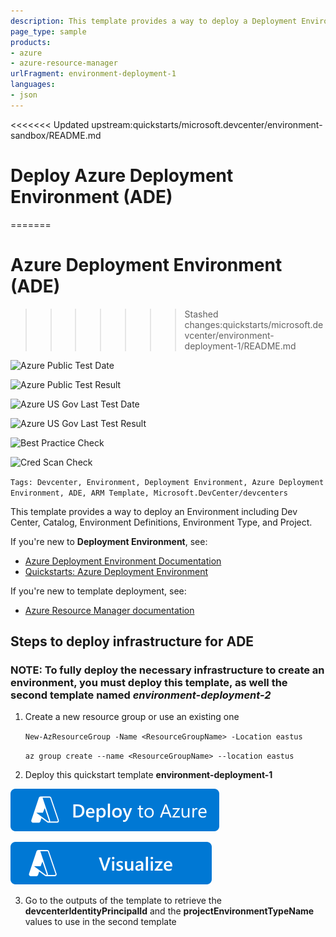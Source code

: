 ```yaml
---
description: This template provides a way to deploy a Deployment Environment resource.
page_type: sample
products:
- azure
- azure-resource-manager
urlFragment: environment-deployment-1
languages:
- json
---
```

<<<<<<< Updated upstream:quickstarts/microsoft.devcenter/environment-sandbox/README.md
#  Deploy Azure Deployment Environment (ADE)
=======

# Azure Deployment Environment (ADE)
>>>>>>> Stashed changes:quickstarts/microsoft.devcenter/environment-deployment-1/README.md

![Azure Public Test Date](https://azurequickstartsservice.blob.core.windows.net/badges/quickstarts/microsoft.devcenter/environment-deployment-1/PublicLastTestDate.svg)

![Azure Public Test Result](https://azurequickstartsservice.blob.core.windows.net/badges/quickstarts/microsoft.devcenter/environment-deployment-1/PublicDeployment.svg)

![Azure US Gov Last Test Date](https://azurequickstartsservice.blob.core.windows.net/badges/quickstarts/microsoft.devcenter/environment-deployment-1/FairfaxLastTestDate.svg)

![Azure US Gov Last Test Result](https://azurequickstartsservice.blob.core.windows.net/badges/quickstarts/microsoft.devcenter/environment-deployment-1/FairfaxDeployment.svg)

![Best Practice Check](https://azurequickstartsservice.blob.core.windows.net/badges/quickstarts/microsoft.devcenter/environment-deployment-1/BestPracticeResult.svg)

![Cred Scan Check](https://azurequickstartsservice.blob.core.windows.net/badges/quickstarts/microsoft.devcenter/environment-deployment-1/CredScanResult.svg)

`Tags: Devcenter, Environment, Deployment Environment, Azure Deployment Environment, ADE, ARM Template, Microsoft.DevCenter/devcenters`

This template provides a way to deploy an Environment including Dev Center, Catalog, Environment Definitions, Environment Type, and Project.

If you're new to **Deployment Environment**, see:

- [Azure Deployment Environment Documentation](https://learn.microsoft.com/en-us/azure/deployment-environments/overview-what-is-azure-deployment-environments)
- [Quickstarts: Azure Deployment Environment](https://learn.microsoft.com/en-us/azure/deployment-environments/quickstart-create-access-environments)

If you're new to template deployment, see:

- [Azure Resource Manager documentation](https://docs.microsoft.com/azure/azure-resource-manager/)

## Steps to deploy infrastructure for ADE

### NOTE: To fully deploy the necessary infrastructure to create an environment, you must deploy this template, as well the second template named _environment-deployment-2_

1. Create a new resource group or use an existing one

    `New-AzResourceGroup -Name <ResourceGroupName> -Location eastus`

    `az group create --name <ResourceGroupName> --location eastus`

2. Deploy this quickstart template **environment-deployment-1**

[![Deploy To Azure](https://raw.githubusercontent.com/Azure/azure-quickstart-templates/master/1-CONTRIBUTION-GUIDE/images/deploytoazure.svg?sanitize=true)](https://portal.azure.com/#create/Microsoft.Template/uri/https%3A%2F%2Fraw.githubusercontent.com%2FAzure%2Fazure-quickstart-templates%2Fmaster%2Fquickstarts%2Fmicrosoft.devcenter%2Fenvironment-deployment-1%2Fazuredeploy.json)

[![Visualize](https://raw.githubusercontent.com/Azure/azure-quickstart-templates/master/1-CONTRIBUTION-GUIDE/images/visualizebutton.svg?sanitize=true)](http://armviz.io/#/?load=https%3A%2F%2Fraw.githubusercontent.com%2FAzure%2Fazure-quickstart-templates%2Fmaster%2Fquickstarts%2Fmicrosoft.devcenter%2Fenvironment-deployment-1%2Fazuredeploy.json)

3. Go to the outputs of the template to retrieve the **devcenterIdentityPrincipalId** and the **projectEnvironmentTypeName** values to use in the second template
